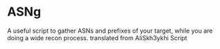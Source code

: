 # ASNg
A useful script to gather ASNs and prefixes of your target, while you are doing a wide recon process. translated from AliSkh3ykhi Script
